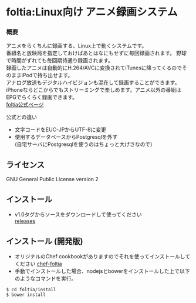 foltia:Linux向け アニメ録画システム  
==============================================================================  
  
### 概要  
アニメをらくちんに録画する、Linux上で動くシステムです。  
番組名と放映局を指定しておけばあとはなにもせずに毎回録画されます。
野球で時間がずれても毎回期待通り録画されます。  
録画したアニメは自動的にH.264/AVCに変換されてiTunesに降ってくるのでそのままiPodで持ち出せます。  
アナログ放送もデジタルハイビジョンも混在して録画することができます。  
iPhoneならどこからでもストリーミングで楽しめます。アニメ以外の番組はEPGでらくらく録画できます。  
[foltia公式ページ](http://www.dcc-jpl.com/soft/foltia/ "foltia公式ページ")  
  

公式との違い  
* 文字コードをEUC-JPからUTF-8に変更  
* 使用するデータベースからPostgresqlを外す  
(自宅サーバにPostgresqlを使うのはちょっと大げさなので)  

ライセンス  
-------------------------------------------------------------------------------  
GNU General Public License version 2    

インストール
-------------------------------------------------------------------------------  
* v1.0タグからソースをダウンロードして使ってください  
[releases](https://github.com/Hiroyuki-Nagata/foltia/releases)

インストール (開発版)  
-------------------------------------------------------------------------------
* オリジナルのChef cookbookがありますのでそれを使ってインストールしてください
[chef-foltia](https://github.com/Hiroyuki-Nagata/chef-foltia)    
* 手動でインストールした場合、nodejsとbowerをインストールした上で以下のようなコマンドを実行。
```
$ cd foltia/install
$ bower install
```
